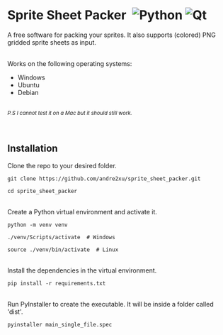 # Sprite Sheet Packer &nbsp;![Python](https://img.shields.io/badge/Python%203.10+-3776AB?style=flat&logo=python&logoColor=yellow) ![Qt](https://img.shields.io/badge/Qt-white?style=flat&logo=qt)

A free software for packing your sprites. It also supports (colored) PNG gridded sprite sheets as input.
<br><br>

Works on the following operating systems:
- Windows
- Ubuntu
- Debian


<br><small>*P.S I cannot test it on a Mac but it should still work.*</small>

<br>

## Installation
Clone the repo to your desired folder.
```
git clone https://github.com/andre2xu/sprite_sheet_packer.git

cd sprite_sheet_packer
```

<br>Create a Python virtual environment and activate it.

```
python -m venv venv

./venv/Scripts/activate  # Windows

source ./venv/bin/activate  # Linux
```

<br>Install the dependencies in the virtual environment.

```
pip install -r requirements.txt
```

<br>Run PyInstaller to create the executable. It will be inside a folder called 'dist'.

```
pyinstaller main_single_file.spec
```